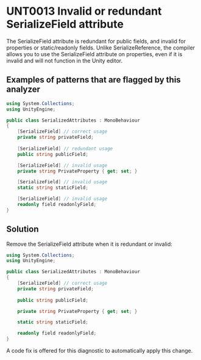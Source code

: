# UNT0013 Invalid or redundant SerializeField attribute

The SerializeField attribute is redundant for public fields, and invalid for properties or static/readonly fields. Unlike SerializeReference, the compiler allows you to use the SerializeField attribute on properties, even if it is invalid and will not function in the Unity editor.

## Examples of patterns that are flagged by this analyzer

```csharp
using System.Collections;
using UnityEngine;

public class SerializedAttributes : MonoBehaviour
{
    [SerializeField] // correct usage
    private string privateField;
    
    [SerializeField] // redundant usage
    public string publicField;

    [SerializeField] // invalid usage
    private string PrivateProperty { get; set; }

    [SerializeField] // invalid usage
    static string staticField;

    [SerializeField] // invalid usage
    readonly field readonlyField;
}
```

## Solution

Remove the SerializeField attribute when it is redundant or invalid:

```csharp
using System.Collections;
using UnityEngine;

public class SerializedAttributes : MonoBehaviour
{
    [SerializeField] // correct usage
    private string privateField;
    
    public string publicField;

    private string PrivateProperty { get; set; }

    static string staticField;

    readonly field readonlyField;
}
```

A code fix is offered for this diagnostic to automatically apply this change.